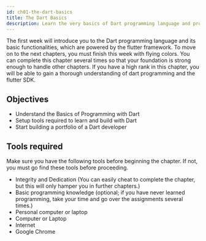 ```yaml
---
id: ch01-the-dart-basics
title: The Dart Basics
description: Learn the very basics of Dart programming language and programming concepts. If you are a beginner programmer, spend more in this chapter to get a strong foundation. You will learn the concepts like variables, data types, operators, functions and more. 
---
```


The first week will introduce you to the Dart programming language and its basic functionalities, which are powered by the flutter framework. To move on to the next chapters, you must finish this week with flying colors. You can complete this chapter several times so that your foundation is strong enough to handle other chapters.
If you have a high rank in this chapter, you will be able to gain a thorough understanding of dart programming and the flutter SDK.

## Objectives

- Understand the Basics of Programming with Dart
- Setup tools required to learn and build with Dart
- Start building a portfolio of a Dart developer

## Tools required

Make sure you have the following tools before beginning the chapter. If not, you must go find these tools before proceeding.

- Integrity and Dedication (You can easily cheat to complete the chapter, but this will only hamper you in further chapters.)
- Basic programming knowledge (optional; if you have never learned programming, take your time and go over the assignments several times.)
- Personal computer or laptop
- Computer or Laptop
- Internet
- Google Chrome
